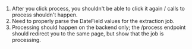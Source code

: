 1. After you click process, you shouldn't be able to click it again / calls to process shouldn't happen. 
2. Need to properly parse the DateField values for the extraction job.
3. Processing should happen on the backend only; the /process endpoint should redirect you to the same page, but show that the job is processing.